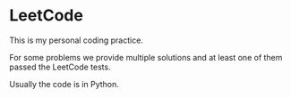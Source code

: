 # LeetCode

This is my personal coding practice. 

For some problems we provide multiple solutions and at least one of them passed the LeetCode tests.

Usually the code is in Python. 
